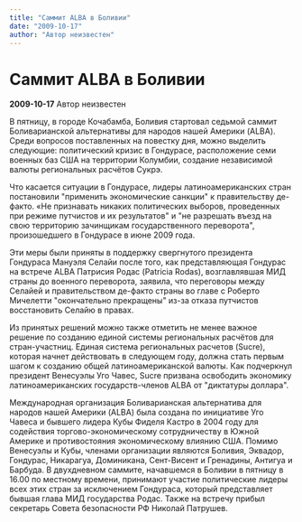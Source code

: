 ```yaml
---
title: "Саммит ALBA в Боливии"
date: "2009-10-17"
author: "Автор неизвестен"
---
```


# Саммит ALBA в Боливии

**2009-10-17** Автор неизвестен

В пятницу, в городе Кочабамба, Боливия стартовал седьмой саммит Боливарианской альтернативы для народов нашей Америки (ALBA). Среди вопросов поставленных на повестку дня, можно выделить следующие: политический кризис в Гондурасе, расположение семи военных баз США на территории Колумбии, создание независимой валюты региональных расчётов Сукрэ.

Что касается ситуации в Гондурасе, лидеры латиноамериканских стран постановили "применить экономические санкции" к правительству де-факто. «Не признавать никаких политических выборов, проведенных при режиме путчистов и их результатов" и "не разрешать въезд на свою территорию зачинщикам государственного переворота", произошедшего в Гондурасе в июне 2009 года.

Эти меры были приняты в поддержку свергнутого президента Гондураса Мануэля Селайи после того, как представляющая Гондурас на встрече ALBA Патрисия Родас (Patricia Rodas), возглавлявшая МИД страны до военного переворота, заявила, что переговоры между Селайей и правительством де-факто страны во главе с Роберто Мичелетти "окончательно прекращены" из-за отказа путчистов восстановить Селайю в правах.

Из принятых решений можно также отметить не менее важное решение по созданию единой системы региональных расчётов для стран-участниц. Единая система региональных расчетов (Sucre), которая начнет действовать в следующем году, должна стать первым шагом к созданию общей латиноамериканской валюты. Как подчеркнул президент Венесуэлы Уго Чавес, Sucre призвана освободить экономику латиноамериканских государств-членов ALBA от "диктатуры доллара".

Международная организация Боливарианская альтернатива для народов нашей Америки (ALBA) была создана по инициативе Уго Чавеса и бывшего лидера Кубы Фиделя Кастро в 2004 году для содействия торгово-экономическому сотрудничеству в Южной Америке и противостояния экономическому влиянию США. Помимо Венесуэлы и Кубы, членами организации являются Боливия, Эквадор, Гондурас, Никарагуа, Доминикана, Сент-Висент и Гренадины, Антигуа и Барбуда. В двухдневном саммите, начавшемся в Боливии в пятницу в 16.00 по местному времени, принимают участие политические лидеры всех этих стран за исключением Гондураса, который представляет бывшая глава МИД государства Родас. Также на встречу прибыл секретарь Совета безопасности РФ Николай Патрушев.